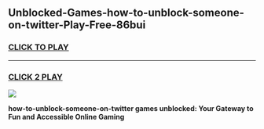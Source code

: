 
## Unblocked-Games-how-to-unblock-someone-on-twitter-Play-Free-86bui
<h3>
<a href="https://premium76.site?title=how-to-unblock-someone-on-twitter&ref=23A">CLICK TO PLAY</a></h3>
<hr>

<h3>
<a href="https://premium76.site?title=how-to-unblock-someone-on-twitter&ref=23A">CLICK 2 PLAY</a>
  
</h3>

<a href="https://premium76.site?title=how-to-unblock-someone-on-twitter&ref=23A"><img src="https://clearcache.store/games.png"></a>


**how-to-unblock-someone-on-twitter games unblocked: Your Gateway to Fun and Accessible Online Gaming**
